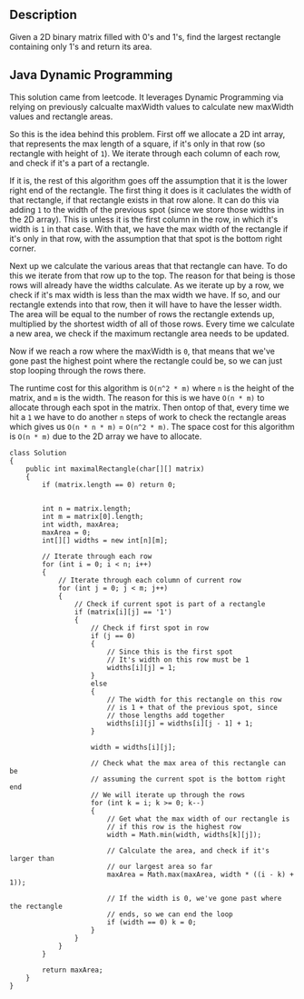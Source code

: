 ## Description

Given a 2D binary matrix filled with 0's and 1's, find the largest rectangle containing only 1's and return its area.

## Java Dynamic Programming

This solution came from leetcode. It leverages Dynamic Programming via relying on previously calcualte maxWidth values to calculate new maxWidth values and rectangle areas.

So this is the idea behind this problem. First off we allocate a 2D int array, that represents the max length of a square, if it's only in that row (so rectangle with height of `1`). We iterate through each column of each row, and check if it's a part of a rectangle. 

If it is, the rest of this algorithm goes off the assumption that it is the lower right end of the rectangle. The first thing it does is it caclulates the width of that rectangle, if that rectangle exists in that row alone. It can do this via adding `1` to the width of the previous spot (since we store those widths in the 2D array). This is unless it is the first column in the row, in which it's width is `1` in that case. With that, we have the max width of the rectangle if it's only in that row, with the assumption that that spot is the bottom right corner.

Next up we calculate the various areas that that rectangle can have. To do this we iterate from that row up to the top. The reason for that being is those rows will already have the widths calculate. As we iterate up by a row, we check if it's max width is less than the max width we have. If so, and our rectangle extends into that row, then it will have to have the lesser width. The area will be equal to the number of rows the rectangle extends up, multiplied by the shortest width of all of those rows. Every time we calculate a new area, we check if the maximum rectangle area needs to be updated.

Now if we reach a row where the maxWidth is `0`, that means that we've gone past the highest point where the rectangle could be, so we can just stop looping through the rows there.

The runtime cost for this algorithm is `O(n^2 * m)` where `n` is the height of the matrix, and `m` is the width. The reason for this is we have `O(n * m)` to allocate through each spot in the matrix. Then ontop of that, every time we hit a `1` we have to do another `n` steps of work to check the rectangle areas which gives us `O(n * n * m)` = `O(n^2 * m)`. The space cost for this algorithm is `O(n * m)` due to the 2D array we have to allocate.

```
class Solution 
{
    public int maximalRectangle(char[][] matrix) 
    {
        if (matrix.length == 0) return 0;
        
        
        int n = matrix.length;
        int m = matrix[0].length;
        int width, maxArea;
        maxArea = 0;
        int[][] widths = new int[n][m];
        
        // Iterate through each row
        for (int i = 0; i < n; i++)
        {
            // Iterate through each column of current row
            for (int j = 0; j < m; j++)
            {
                // Check if current spot is part of a rectangle
                if (matrix[i][j] == '1')
                {
                    // Check if first spot in row
                    if (j == 0)
                    {
                        // Since this is the first spot
                        // It's width on this row must be 1
                        widths[i][j] = 1;
                    }
                    else
                    {
                        // The width for this rectangle on this row
                        // is 1 + that of the previous spot, since
                        // those lengths add together
                        widths[i][j] = widths[i][j - 1] + 1;
                    }
                    
                    width = widths[i][j];
                    
                    // Check what the max area of this rectangle can be
                    // assuming the current spot is the bottom right end
                    // We will iterate up through the rows
                    for (int k = i; k >= 0; k--)
                    {
                        // Get what the max width of our rectangle is
                        // if this row is the highest row
                        width = Math.min(width, widths[k][j]);
                        
                        // Calculate the area, and check if it's larger than
                        // our largest area so far
                        maxArea = Math.max(maxArea, width * ((i - k) + 1));
                        
                        // If the width is 0, we've gone past where the rectangle
                        // ends, so we can end the loop
                        if (width == 0) k = 0; 
                    }
                }
            }
        }
        
        return maxArea;
    }
}
```